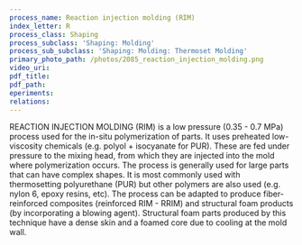 ```yaml
---
process_name: Reaction injection molding (RIM)
index_letter: R
process_class: Shaping
process_subclass: 'Shaping: Molding'
process_sub_subclass: 'Shaping: Molding: Thermoset Molding'
primary_photo_path: /photos/2085_reaction_injection_molding.png
video_uri:
pdf_title:
pdf_path:
eperiments:
relations:
---
```


REACTION INJECTION MOLDING (RIM) is a low pressure (0.35 - 0.7 MPa) process used for the in-situ polymerization of parts. It uses preheated low-viscosity chemicals (e.g. polyol + isocyanate for PUR).
These are fed under pressure to the mixing head, from which they are injected into the mold where polymerization occurs. The process is generally used for large parts that can have complex shapes.
It is most commonly used with thermosetting polyurethane (PUR) but other polymers are also used (e.g. nylon 6, epoxy resins, etc). The process can be adapted to produce fiber-reinforced composites (reinforced RIM - RRIM) and structural foam products (by incorporating a blowing agent). Structural foam parts produced by this technique have a dense skin and a foamed core due to cooling at the mold wall.